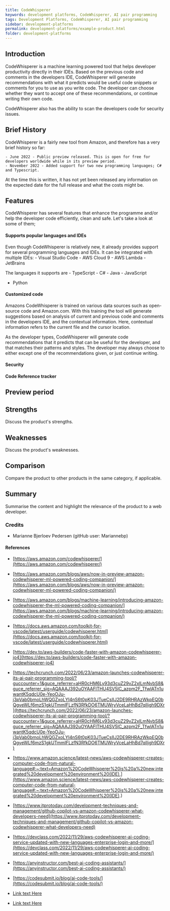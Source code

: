 ```yaml
---
title: CodeWhisperer
keywords: development platforms, CodeWhisperer, AI pair programming
tags: Development Platforms, CodeWhisperer, AI pair programming
sidebar: development-platforms
permalink: development-platforms/example-product.html
folder: development-platforms
---
```

## Introduction

CodeWhisperer is a machine learning powered tool that helps developer productivity directly in their IDEs. Based on the previous code and comments in the developers IDE, CodeWhisperer will generate recommendations with what it predicts would be useful code snippets or comments for you to use as you write code. The developer can choose whether they want to accept one of these recommendations, or continue writing their own code. 

CodeWhisperer also has the ability to scan the developers code for security issues.


## Brief History

CodeWhisperer is a fairly new tool from Amazon, and therefore has a very brief history so far:

	- June 2022 - Public preview released. This is open for free for developers worldwide while in its preview period.
	- November 2022 - Added support for two new programming languages; C# and Typescript.

At the time this is written, it has not yet been released any information on the expected date for the full release and what the costs might be.


## Features

CodeWhisperer has several features that enhance the programme and/or help the developer code efficiently, clean and safe. Let's take a look at some of them; 

#### Supports popular languages and IDEs
Even though CodeWhisperer is relatively new, it already provides support for several programming languages and IDEs. It can be integrated with multiple IDEs:
	- Visual Studio Code
	- AWS Cloud 9
	- AWS Lambda
	- JetBrains

The languages it supports are
	- TypeScript
	- C#
	- Java
	- JavaScript
  - Python

#### Customized code
Amazons CodeWhisperer is trained on various data sources such as open-source code and Amazon.com. With this training the tool will generate suggestions based on analysis of current and previous code and comments in the developers IDE, and the contextual information. Here, contextual information refers to the current file and the cursor location.

As the developer types, CodeWhisperer will generate code recommendations that it predicts that can be useful for the developer, and that matches their patterns and styles. The developer may always choose to either except one of the recommendations given, or just continue writing.

#### Security



#### Code Reference tracker



## Preview period




## Strengths
Discuss the product's strengths.




## Weaknesses
Discuss the product's weaknesses.




## Comparison
Compare the product to other products in the same category, if applicable.



## Summary
Summarise the content and highlight the relevance of the product to a web developer.

	

### Credits

- Marianne Bjerloev Pedersen (gitHub user: Mariannebp)


#### References

- [https://aws.amazon.com/codewhisperer/](https://aws.amazon.com/codewhisperer/)
- [https://aws.amazon.com/blogs/aws/now-in-preview-amazon-codewhisperer-ml-powered-coding-companion/](https://aws.amazon.com/blogs/aws/now-in-preview-amazon-codewhisperer-ml-powered-coding-companion/)
- [https://aws.amazon.com/blogs/machine-learning/introducing-amazon-codewhisperer-the-ml-powered-coding-companion/](https://aws.amazon.com/blogs/machine-learning/introducing-amazon-codewhisperer-the-ml-powered-coding-companion/)
- [https://docs.aws.amazon.com/toolkit-for-vscode/latest/userguide/codewhisperer.html](https://docs.aws.amazon.com/toolkit-for-vscode/latest/userguide/codewhisperer.html)
- [https://dev.to/aws-builders/code-faster-with-amazon-codewhisperer-jo4](https://dev.to/aws-builders/code-faster-with-amazon-codewhisperer-jo4)
- [https://techcrunch.com/2022/06/23/amazon-launches-codewhisperer-its-ai-pair-programming-tool/?guccounter=1&guce_referrer=aHR0cHM6Ly93d3cuZ29vZ2xlLmNvbS8&guce_referrer_sig=AQAAAJ392uOYAAFlTHU4SV5lC_azpm2F_TfwlATn1uwantK5qdcU0e-YeoOJu-j3pVab0bmoLhWQGZxoLYI4nS6t0pK03JTueCsIIJ2DE9RHRAzWkpEQ0bQgyeWLf6mzS1gkUTmmIFLzfN3RfkDO6TMUWryVceLaHhBd7qIljgh9DXr](https://techcrunch.com/2022/06/23/amazon-launches-codewhisperer-its-ai-pair-programming-tool/?guccounter=1&guce_referrer=aHR0cHM6Ly93d3cuZ29vZ2xlLmNvbS8&guce_referrer_sig=AQAAAJ392uOYAAFlTHU4SV5lC_azpm2F_TfwlATn1uwantK5qdcU0e-YeoOJu-j3pVab0bmoLhWQGZxoLYI4nS6t0pK03JTueCsIIJ2DE9RHRAzWkpEQ0bQgyeWLf6mzS1gkUTmmIFLzfN3RfkDO6TMUWryVceLaHhBd7qIljgh9DXr)
- [https://www.amazon.science/latest-news/aws-codewhisperer-creates-computer-code-from-natural-language#:~:text=Amazon%20CodeWhisperer%20is%20a%20new,integrated%20development%20environment%20(IDE).](https://www.amazon.science/latest-news/aws-codewhisperer-creates-computer-code-from-natural-language#:~:text=Amazon%20CodeWhisperer%20is%20a%20new,integrated%20development%20environment%20(IDE).)
- [https://www.itprotoday.com/development-techniques-and-management/github-copilot-vs-amazon-codewhisperer-what-developers-need](https://www.itprotoday.com/development-techniques-and-management/github-copilot-vs-amazon-codewhisperer-what-developers-need)
- [https://devclass.com/2022/11/29/aws-codewhisperer-ai-coding-service-updated-with-new-languages-enterprise-login-and-more/](https://devclass.com/2022/11/29/aws-codewhisperer-ai-coding-service-updated-with-new-languages-enterprise-login-and-more/)
- [https://anyinstructor.com/best-ai-coding-assistants/](https://anyinstructor.com/best-ai-coding-assistants/)
- [https://codesubmit.io/blog/ai-code-tools/](https://codesubmit.io/blog/ai-code-tools/)



- [Link text Here](https://link-url-here.org)
- [Link text Here](https://link-url-here.org)
